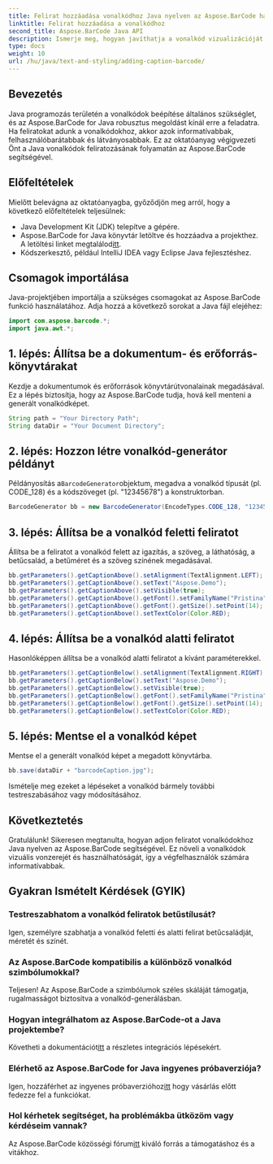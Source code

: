 ```yaml
---
title: Felirat hozzáadása vonalkódhoz Java nyelven az Aspose.BarCode használatával
linktitle: Felirat hozzáadása a vonalkódhoz
second_title: Aspose.BarCode Java API
description: Ismerje meg, hogyan javíthatja a vonalkód vizualizációját Java nyelven az Aspose.BarCode segítségével. Könnyedén adjon hozzá feliratokat a jobb felhasználói élmény érdekében.
type: docs
weight: 10
url: /hu/java/text-and-styling/adding-caption-barcode/
---
```


## Bevezetés

Java programozás területén a vonalkódok beépítése általános szükséglet, és az Aspose.BarCode for Java robusztus megoldást kínál erre a feladatra. Ha feliratokat adunk a vonalkódokhoz, akkor azok informatívabbak, felhasználóbarátabbak és látványosabbak. Ez az oktatóanyag végigvezeti Önt a Java vonalkódok feliratozásának folyamatán az Aspose.BarCode segítségével.

## Előfeltételek

Mielőtt belevágna az oktatóanyagba, győződjön meg arról, hogy a következő előfeltételek teljesülnek:

- Java Development Kit (JDK) telepítve a gépére.
-  Aspose.BarCode for Java könyvtár letöltve és hozzáadva a projekthez. A letöltési linket megtalálod[itt](https://releases.aspose.com/barcode/java/).
- Kódszerkesztő, például IntelliJ IDEA vagy Eclipse Java fejlesztéshez.

## Csomagok importálása

Java-projektjében importálja a szükséges csomagokat az Aspose.BarCode funkció használatához. Adja hozzá a következő sorokat a Java fájl elejéhez:

```java
import com.aspose.barcode.*;
import java.awt.*;
```

## 1. lépés: Állítsa be a dokumentum- és erőforrás-könyvtárakat

Kezdje a dokumentumok és erőforrások könyvtárútvonalainak megadásával. Ez a lépés biztosítja, hogy az Aspose.BarCode tudja, hová kell menteni a generált vonalkódképet. 

```java
String path = "Your Directory Path";
String dataDir = "Your Document Directory";
```

## 2. lépés: Hozzon létre vonalkód-generátor példányt

 Példányosítás a`BarcodeGenerator`objektum, megadva a vonalkód típusát (pl. CODE_128) és a kódszöveget (pl. "12345678") a konstruktorban.

```java
BarcodeGenerator bb = new BarcodeGenerator(EncodeTypes.CODE_128, "12345678");
```

## 3. lépés: Állítsa be a vonalkód feletti feliratot

Állítsa be a feliratot a vonalkód felett az igazítás, a szöveg, a láthatóság, a betűcsalád, a betűméret és a szöveg színének megadásával.

```java
bb.getParameters().getCaptionAbove().setAlignment(TextAlignment.LEFT);
bb.getParameters().getCaptionAbove().setText("Aspose.Demo");
bb.getParameters().getCaptionAbove().setVisible(true);
bb.getParameters().getCaptionAbove().getFont().setFamilyName("Pristina");
bb.getParameters().getCaptionAbove().getFont().getSize().setPoint(14);
bb.getParameters().getCaptionAbove().setTextColor(Color.RED);
```

## 4. lépés: Állítsa be a vonalkód alatti feliratot

Hasonlóképpen állítsa be a vonalkód alatti feliratot a kívánt paraméterekkel.

```java
bb.getParameters().getCaptionBelow().setAlignment(TextAlignment.RIGHT);
bb.getParameters().getCaptionBelow().setText("Aspose.Demo");
bb.getParameters().getCaptionBelow().setVisible(true);
bb.getParameters().getCaptionBelow().getFont().setFamilyName("Pristina");
bb.getParameters().getCaptionBelow().getFont().getSize().setPoint(14);
bb.getParameters().getCaptionBelow().setTextColor(Color.RED);
```

## 5. lépés: Mentse el a vonalkód képet

Mentse el a generált vonalkód képet a megadott könyvtárba.

```java
bb.save(dataDir + "barcodeCaption.jpg");
```

Ismételje meg ezeket a lépéseket a vonalkód bármely további testreszabásához vagy módosításához.

## Következtetés

Gratulálunk! Sikeresen megtanulta, hogyan adjon feliratot vonalkódokhoz Java nyelven az Aspose.BarCode segítségével. Ez növeli a vonalkódok vizuális vonzerejét és használhatóságát, így a végfelhasználók számára informatívabbak.

## Gyakran Ismételt Kérdések (GYIK)

### Testreszabhatom a vonalkód feliratok betűstílusát?
Igen, személyre szabhatja a vonalkód feletti és alatti felirat betűcsaládját, méretét és színét.

### Az Aspose.BarCode kompatibilis a különböző vonalkód szimbólumokkal?
Teljesen! Az Aspose.BarCode a szimbólumok széles skáláját támogatja, rugalmasságot biztosítva a vonalkód-generálásban.

### Hogyan integrálhatom az Aspose.BarCode-ot a Java projektembe?
 Követheti a dokumentációt[itt](https://reference.aspose.com/barcode/java/) a részletes integrációs lépésekért.

### Elérhető az Aspose.BarCode for Java ingyenes próbaverziója?
 Igen, hozzáférhet az ingyenes próbaverzióhoz[itt](https://releases.aspose.com/) hogy vásárlás előtt fedezze fel a funkciókat.

### Hol kérhetek segítséget, ha problémákba ütközöm vagy kérdéseim vannak?
 Az Aspose.BarCode közösségi fórum[itt](https://forum.aspose.com/c/barcode/13) kiváló forrás a támogatáshoz és a vitákhoz.